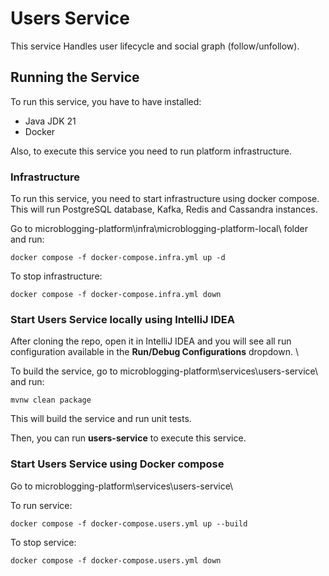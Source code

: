 # Users Service

This service Handles user lifecycle and social graph (follow/unfollow).

## Running the Service

To run this service, you have to have installed:
- Java JDK 21
- Docker

Also, to execute this service you need to run platform infrastructure.

### Infrastructure

To run this service, you need to start infrastructure using docker compose. \
This will run PostgreSQL database, Kafka, Redis and Cassandra instances.

Go to microblogging-platform\infra\microblogging-platform-local\ folder and run: 

```
docker compose -f docker-compose.infra.yml up -d
```

To stop infrastructure:

```
docker compose -f docker-compose.infra.yml down
```

### Start Users Service locally using IntelliJ IDEA

After cloning the repo, open it in IntelliJ IDEA and you will see all run configuration available in the **Run/Debug Configurations** dropdown. \

To build the service, go to microblogging-platform\services\users-service\ and run:
```
mvnw clean package
```
This will build the service and run unit tests.

Then, you can run **users-service** to execute this service.

### Start Users Service using Docker compose
   
Go to microblogging-platform\services\users-service\

To run service:

```
docker compose -f docker-compose.users.yml up --build
```

To stop service:

```
docker compose -f docker-compose.users.yml down
```